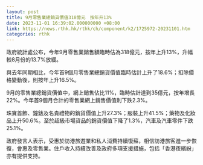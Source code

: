 ```yaml
---
layout: post
title: 9月零售業總銷貨價值318億元　按年升13%
date: 2023-11-01 16:39:02.000000000 +08:00
link: https://news.rthk.hk/rthk/ch/component/k2/1725972-20231101.htm
categories: rthk
---
```


政府統計處公布，今年9月零售業銷售額臨時估為318億元，按年上升13%，升幅較8月份的13.7%放緩。

與去年同期相比，今年首9個月零售業總銷貨價值臨時估計上升了18.6%；扣除價格變動後，則按年上升16.5%。

9月的零售業總銷貨價值中，網上銷售佔比11%，臨時估計達到35億元，按年增長22%。今年首9個月合計的零售業網上銷售價值則下跌2.3%。

珠寶首飾、鐘錶及名貴禮物的銷貨價值上升27.3%；服裝上升41.5%；藥物及化妝品上升50.6%。至於超級市場貨品的銷貨價值下降了1.3%，汽車及汽車零件下跌25.1%。

政府發言人表示，受惠於訪港旅遊業和私人消費持續復蘇，相信訪港旅客進一步恢復，會惠及零售業。住戶收入持續改善及政府多項支援措施，包括「香港夜繽紛」亦有提供支持。
